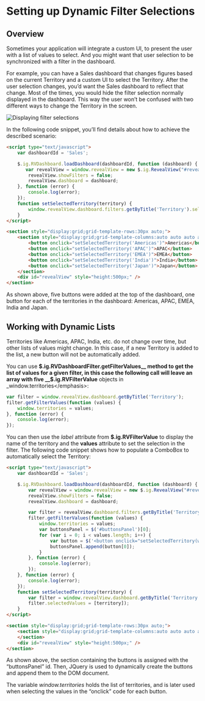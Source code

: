 # Setting up Dynamic Filter Selections

## Overview

Sometimes your application will integrate a custom UI, to present the
user with a list of values to select. And you might want that user
selection to be synchronized with a filter in the dashboard.

For example, you can have a Sales dashboard that changes figures based
on the current Territory and a custom UI to select the Territory. After
the user selection changes, you’d want the Sales dashboard to reflect
that change. Most of the times, you would hide the filter selection
normally displayed in the dashboard. This way the user won’t be confused
with two different ways to change the Territory in the screen.

<img src="images/territory_filter_selections.png" alt="Displaying filter selections" class="responsive-img"/>

In the following code snippet, you’ll find details about how to achieve
the described scenario:

``` html
<script type="text/javascript">
    var dashboardId = 'Sales';

    $.ig.RVDashboard.loadDashboard(dashboardId, function (dashboard) {
       var revealView = window.revealView = new $.ig.RevealView("#revealView");
        revealView.showFilters = false;
        revealView.dashboard = dashboard;
    }, function (error) {
        console.log(error);
    });
    function setSelectedTerritory(territory) {
        window.revealView.dashboard.filters.getByTitle('Territory').selectedValues = [territory];
    }
</script>

<section style="display:grid;grid-template-rows:30px auto;">
    <section style="display:grid;grid-template-columns:auto auto auto auto auto;">
        <button onclick="setSelectedTerritory('Americas')">Americas</button>
        <button onclick="setSelectedTerritory('APAC')">APAC</button>
        <button onclick="setSelectedTerritory('EMEA')">EMEA</button>
        <button onclick="setSelectedTerritory('India')">India</button>
        <button onclick="setSelectedTerritory('Japan')">Japan</button>
    </section>
    <div id="revealView" style="height:500px;" />
</section>
```

As shown above, five buttons were added at the top of the dashboard, one
button for each of the territories in the dashboard: Americas, APAC,
EMEA, India and Japan.

## Working with Dynamic Lists

Territories like Americas, APAC, India, etc. do not change over time,
but other lists of values might change. In this case, if a new Territory
is added to the list, a new button will not be automatically added.

You can use
__$.ig.RVDashboardFilter.getFilterValues__
method to get the list of values for a given filter, in this case the following
call will leave an array with five
__$.ig.RVFilterValue__
objects in \_window.territories\</emphasis\>:

``` js
var filter = window.revealView.dashboard.getByTitle('Territory');
filter.getFilterValues(function (values) {
    window.territories = values;
}, function (error) {
    console.log(error);
});
```

You can then use the *label* attribute from
__$.ig.RVFilterValue__
to display the name of the territory and the __values__
attribute to set the selection in the filter. The following code snippet
shows how to populate a ComboBox to automatically select the Territory:

``` html
<script type="text/javascript">
    var dashboardId = 'Sales';

    $.ig.RVDashboard.loadDashboard(dashboardId, function (dashboard) {
        var revealView = window.revealView = new $.ig.RevealView("#revealView");
        revealView.showFilters = false;
        revealView.dashboard = dashboard;

        var filter = revealView.dashboard.filters.getByTitle('Territory');
        filter.getFilterValues(function (values) {
            window.territories = values;
            var buttonsPanel = $('#buttonsPanel')[0];
            for (var i = 0; i < values.length; i++) {
                var button = $('<button onclick="setSelectedTerritory(window.territories[' + i + '].values)">' + values[i].label + '</button>');
                buttonsPanel.append(button[0]);
            }
        }, function (error) {
            console.log(error);
        });
    }, function (error) {
        console.log(error);
    });
    function setSelectedTerritory(territory) {
        var filter = window.revealView.dashboard.getByTitle('Territory');
        filter.selectedValues = [territory]);
    }
</script>

<section style="display:grid;grid-template-rows:30px auto;">
    <section style="display:grid;grid-template-columns:auto auto auto auto auto;" id="buttonsPanel">
    </section>
    <div id="revealView" style="height:500px;" />
</section>
```

As shown above, the section containing the buttons is assigned with the
“buttonsPanel” id. Then, JQuery is used to dynamically create the
buttons and append them to the DOM document.

The variable *window.territories* holds the list of territories, and is
later used when selecting the values in the “onclick” code for each
button.
